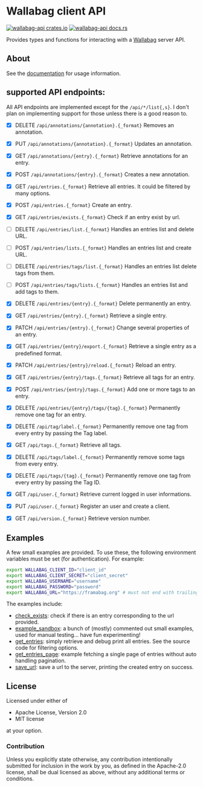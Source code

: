 
# Wallabag client API

[![wallabag-api crates.io][cratesio-image]][cratesio]
[![wallabag-api docs.rs][docsrs-image]][docsrs]

Provides types and functions for interacting with a [Wallabag][wallabag] server API.


## About

See the [documentation][docsrs] for usage information.

## supported API endpoints:

All API endpoints are implemented except for the `/api/*/list{,s}`. I don't
plan on implementing support for those unless there is a good reason to.

- [X] DELETE `/api/annotations/{annotation}.{_format}`
      Removes an annotation.
- [X] PUT `/api/annotations/{annotation}.{_format}`
      Updates an annotation.
- [X] GET `/api/annotations/{entry}.{_format}`
      Retrieve annotations for an entry.
- [X] POST `/api/annotations/{entry}.{_format}`
      Creates a new annotation.
- [X] GET `/api/entries.{_format}`
      Retrieve all entries. It could be filtered by many options.
- [X] POST `/api/entries.{_format}`
      Create an entry.
- [X] GET `/api/entries/exists.{_format}`
      Check if an entry exist by url.
- [ ] DELETE `/api/entries/list.{_format}`
      Handles an entries list and delete URL.
- [ ] POST `/api/entries/lists.{_format}`
      Handles an entries list and create URL.
- [ ] DELETE `/api/entries/tags/list.{_format}`
      Handles an entries list delete tags from them.
- [ ] POST `/api/entries/tags/lists.{_format}`
      Handles an entries list and add tags to them.
- [X] DELETE `/api/entries/{entry}.{_format}`
      Delete permanently an entry.
- [X] GET `/api/entries/{entry}.{_format}`
      Retrieve a single entry.
- [X] PATCH `/api/entries/{entry}.{_format}`
      Change several properties of an entry.
- [X] GET `/api/entries/{entry}/export.{_format}`
      Retrieve a single entry as a predefined format.
- [X] PATCH `/api/entries/{entry}/reload.{_format}`
      Reload an entry.
- [X] GET `/api/entries/{entry}/tags.{_format}`
      Retrieve all tags for an entry.
- [X] POST `/api/entries/{entry}/tags.{_format}`
      Add one or more tags to an entry.
- [X] DELETE `/api/entries/{entry}/tags/{tag}.{_format}`
      Permanently remove one tag for an entry.
- [X] DELETE `/api/tag/label.{_format}`
      Permanently remove one tag from every entry by passing the Tag label.
- [X] GET `/api/tags.{_format}`
      Retrieve all tags.
- [X] DELETE `/api/tags/label.{_format}`
      Permanently remove some tags from every entry.
- [X] DELETE `/api/tags/{tag}.{_format}`
      Permanently remove one tag from every entry by passing the Tag ID.
- [X] GET `/api/user.{_format}`
      Retrieve current logged in user informations.
- [X] PUT `/api/user.{_format}`
      Register an user and create a client.
- [X] GET `/api/version.{_format}`
      Retrieve version number.


## Examples

A few small examples are provided. To use these, the following environment
variables must be set (for authentication). For example:

```sh
export WALLABAG_CLIENT_ID="client_id"
export WALLABAG_CLIENT_SECRET="client_secret"
export WALLABAG_USERNAME="username"
export WALLABAG_PASSWORD="password"
export WALLABAG_URL="https://framabag.org" # must not end with trailing slash
```

The examples include:

- [check_exists](examples/check_exists.rs): check if there is an entry
  corresponding to the url provided.
- [example_sandbox](examples/example_sandbox.rs): a bunch of (mostly) commented
  out small examples, used for manual testing... have fun experimenting!
- [get_entries](examples/get_entries.rs): simply retrieve and debug print all
  entries. See the source code for filtering options.
- [get_entries_page](examples/get_entries_page.rs): example fetching a single
  page of entries without auto handling pagination.
- [save_url](examples/save_url.rs): save a url to the server, printing the
  created entry on success.

## License

Licensed under either of

* Apache License, Version 2.0
* MIT license

at your option.

### Contribution

Unless you explicitly state otherwise, any contribution intentionally submitted
for inclusion in the work by you, as defined in the Apache-2.0 license, shall
be dual licensed as above, without any additional terms or conditions.


[wallabag]: https://wallabag.org/
[docsrs-image]: https://docs.rs/wallabag-api/badge.svg
[docsrs]: https://docs.rs/wallabag-api
[cratesio-image]: https://img.shields.io/crates/v/wallabag-api.svg
[cratesio]: https://crates.io/crates/wallabag-api

